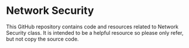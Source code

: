 # Network Security
This GitHub repository contains code and resources related to Network Security class. It is intended to be a helpful resource so please only refer, but not copy the source code.
